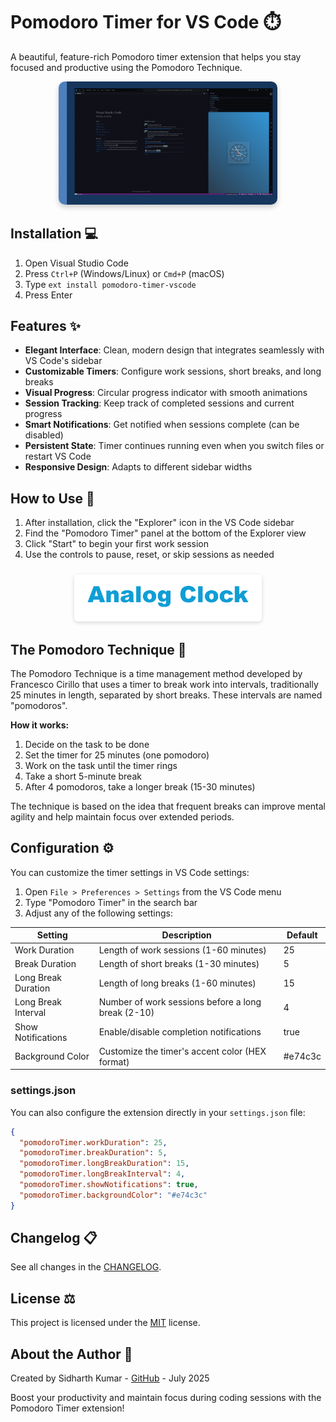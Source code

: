 # Pomodoro Timer for VS Code ⏱️

A beautiful, feature-rich Pomodoro timer extension that helps you stay focused and productive using the Pomodoro Technique.

<p align="center">
  <img src="images/Demo.gif" alt="Pomodoro Timer Demo" width="350px" style="border-radius: 10px; box-shadow: 0 4px 8px rgba(0, 0, 0, 0.2);">
</p>

## Installation 💻

1. Open Visual Studio Code
2. Press `Ctrl+P` (Windows/Linux) or `Cmd+P` (macOS)
3. Type `ext install pomodoro-timer-vscode`
4. Press Enter

## Features ✨

- **Elegant Interface**: Clean, modern design that integrates seamlessly with VS Code's sidebar
- **Customizable Timers**: Configure work sessions, short breaks, and long breaks
- **Visual Progress**: Circular progress indicator with smooth animations
- **Session Tracking**: Keep track of completed sessions and current progress
- **Smart Notifications**: Get notified when sessions complete (can be disabled)
- **Persistent State**: Timer continues running even when you switch files or restart VS Code
- **Responsive Design**: Adapts to different sidebar widths

## How to Use 📝

1. After installation, click the "Explorer" icon in the VS Code sidebar
2. Find the "Pomodoro Timer" panel at the bottom of the Explorer view
3. Click "Start" to begin your first work session
4. Use the controls to pause, reset, or skip sessions as needed

<p align="center">
  <img src="images/Title.png" alt="Pomodoro Timer Interface" width="300px" style="border-radius: 6px; margin-top: 10px; box-shadow: 0 2px 6px rgba(0, 0, 0, 0.15);">
</p>

## The Pomodoro Technique 🍅

The Pomodoro Technique is a time management method developed by Francesco Cirillo that uses a timer to break work into intervals, traditionally 25 minutes in length, separated by short breaks. These intervals are named "pomodoros".

**How it works:**
1. Decide on the task to be done
2. Set the timer for 25 minutes (one pomodoro)
3. Work on the task until the timer rings
4. Take a short 5-minute break
5. After 4 pomodoros, take a longer break (15-30 minutes)

The technique is based on the idea that frequent breaks can improve mental agility and help maintain focus over extended periods.

## Configuration ⚙️

You can customize the timer settings in VS Code settings:

1. Open `File > Preferences > Settings` from the VS Code menu
2. Type "Pomodoro Timer" in the search bar
3. Adjust any of the following settings:

| Setting | Description | Default |
|---------|-------------|---------|
| Work Duration | Length of work sessions (1-60 minutes) | 25 |
| Break Duration | Length of short breaks (1-30 minutes) | 5 |
| Long Break Duration | Length of long breaks (1-60 minutes) | 15 |
| Long Break Interval | Number of work sessions before a long break (2-10) | 4 |
| Show Notifications | Enable/disable completion notifications | true |
| Background Color | Customize the timer's accent color (HEX format) | #e74c3c |

### settings.json

You can also configure the extension directly in your `settings.json` file:

```json
{
  "pomodoroTimer.workDuration": 25,
  "pomodoroTimer.breakDuration": 5,
  "pomodoroTimer.longBreakDuration": 15,
  "pomodoroTimer.longBreakInterval": 4,
  "pomodoroTimer.showNotifications": true,
  "pomodoroTimer.backgroundColor": "#e74c3c"
}
```

## Changelog 📋

See all changes in the [CHANGELOG](./CHANGELOG.md).

## License ⚖️

This project is licensed under the [MIT](./LICENSE) license.

## About the Author 👤

Created by Sidharth Kumar - [GitHub](https://github.com/sidharthkumar) - July 2025

Boost your productivity and maintain focus during coding sessions with the Pomodoro Timer extension!
